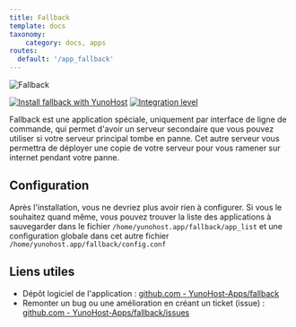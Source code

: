 ```yaml
---
title: Fallback
template: docs
taxonomy:
    category: docs, apps
routes:
  default: '/app_fallback'
---
```


![Fallback](image://yunohost_package.png?height=80)

[![Install fallback with YunoHost](https://install-app.yunohost.org/install-with-yunohost.png)](https://install-app.yunohost.org/?app=fallback) [![Integration level](https://dash.yunohost.org/integration/fallback.svg)](https://dash.yunohost.org/appci/app/fallback)

Fallback est une application spéciale, uniquement par interface de ligne de commande, qui permet d'avoir un serveur secondaire que vous pouvez utiliser si votre serveur principal tombe en panne.
Cet autre serveur vous permettra de déployer une copie de votre serveur pour vous ramener sur internet pendant votre panne.

## Configuration

Après l'installation, vous ne devriez plus avoir rien à configurer. Si vous le souhaitez quand même, vous pouvez trouver la liste des applications à sauvegarder dans le fichier `/home/yunohost.app/fallback/app_list` et une configuration globale dans cet autre fichier `/home/yunohost.app/fallback/config.conf`

## Liens utiles

 + Dépôt logiciel de l'application : [github.com - YunoHost-Apps/fallback](https://github.com/YunoHost-Apps/fallback_ynh)
 + Remonter un bug ou une amélioration en créant un ticket (issue) : [github.com - YunoHost-Apps/fallback/issues](https://github.com/YunoHost-Apps/fallback_ynh/issues)

